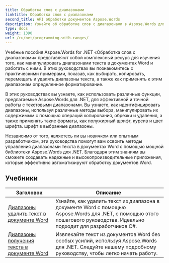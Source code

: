 ```yaml
---
title: Обработка слов с диапазонами
linktitle: Обработка слов с диапазонами
second_title: API обработки документов Aspose.Words
description: Узнайте об обработке слов с диапазонами в Aspose.Words для .NET. Узнайте, как манипулировать и форматировать определенные диапазоны текста в документах Word, используя пошаговые руководства и примеры кодов.
type: docs
weight: 1390
url: /ru/net/programming-with-ranges/
---
```

Учебные пособия Aspose.Words for .NET «Обработка слов с диапазонами» представляют собой комплексный ресурс для изучения того, как манипулировать диапазонами текста в документах Word и работать с ними. В этих руководствах вы познакомитесь с практическими примерами, показав, как выбирать, копировать, перемещать и удалять диапазоны текста, а также как применять к этим диапазонам определенное форматирование.

В этих руководствах вы узнаете, как использовать различные функции, предлагаемые Aspose.Words для .NET, для эффективной и точной работы с текстовыми диапазонами. Вы узнаете, как идентифицировать диапазоны, используя различные методы выбора, манипулировать их содержимым с помощью операций копирования, обрезки и удаления, а также применять такие форматы, как полужирный шрифт, курсив и цвет шрифта. шрифт в выбранные диапазоны.

Независимо от того, являетесь ли вы новичком или опытным разработчиком, эти руководства помогут вам освоить методы управления диапазонами текста в документах Word с помощью мощной библиотеки Aspose.Words для .NET. Благодаря этим знаниям вы сможете создавать надежные и высокопроизводительные приложения, которые эффективно автоматизируют обработку документов Word.

 ## Учебники
| Заголовок | Описание |
| --- | --- |
| [Диапазоны удалить текст в документе Word](./ranges-delete-text/) | Узнайте, как удалить текст из диапазона в документе Word с помощью Aspose.Words для .NET, с помощью этого пошагового руководства. Идеально подходит для разработчиков C#. |
| [Диапазоны получения текста в документе Word](./ranges-get-text/) | Извлекайте текст из документов Word без особых усилий, используя Aspose.Words для .NET. Следуйте нашему подробному руководству, чтобы легко начать работу. |